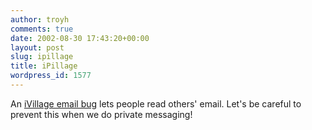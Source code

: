 ```yaml
---
author: troyh
comments: true
date: 2002-08-30 17:43:20+00:00
layout: post
slug: ipillage
title: iPillage
wordpress_id: 1577
---
```


An [ iVillage email bug](http://www.wired.com/news/technology/0,1282,54833,00.html) lets people read others' email. Let's be careful to prevent this when we do private messaging!
